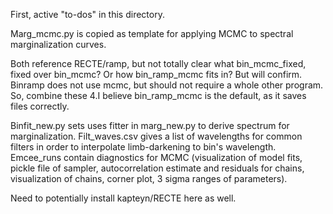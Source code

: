 First, active "to-dos" in this directory.

Marg_mcmc.py is copied as template for applying MCMC to spectral marginalization curves.

Both reference RECTE/ramp, but not totally clear what bin_mcmc_fixed, fixed over bin_mcmc? Or how bin_ramp_mcmc fits in? But will confirm. Binramp does not use mcmc, but should not require a whole other program. So, combine these 4.I believe bin_ramp_mcmc is the default, as it saves files correctly.


Binfit_new.py sets uses fitter in marg_new.py to derive spectrum for marginalization. Filt_waves.csv gives a list of wavelengths for common filters in order to interpolate limb-darkening to bin's wavelength. Emcee_runs contain diagnostics for MCMC (visualization of model fits, pickle file of sampler, autocorrelation estimate and residuals for chains, visualization of chains, corner plot, 3 sigma ranges of parameters). 

Need to potentially install kapteyn/RECTE here as well.
